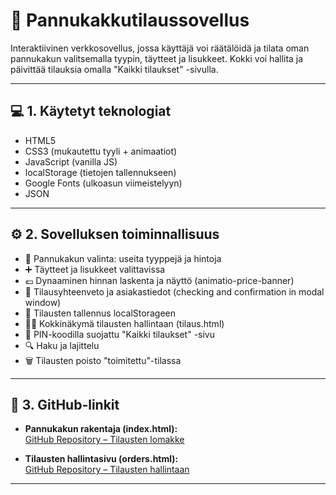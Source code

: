 # 🥞 Pannukakkutilaussovellus

Interaktiivinen verkkosovellus, jossa käyttäjä voi räätälöidä ja tilata oman pannukakun valitsemalla tyypin, täytteet ja lisukkeet. Kokki voi hallita ja päivittää tilauksia omalla "Kaikki tilaukset" -sivulla.

---

## 💻 1. Käytetyt teknologiat

- HTML5
- CSS3 (mukautettu tyyli + animaatiot)
- JavaScript (vanilla JS)
- localStorage (tietojen tallennukseen)
- Google Fonts (ulkoasun viimeistelyyn)
- JSON

---

## ⚙️ 2. Sovelluksen toiminnallisuus

- 🥞 Pannukakun valinta: useita tyyppejä ja hintoja
- ➕ Täytteet ja lisukkeet valittavissa
- 💶 Dynaaminen hinnan laskenta ja näyttö (animatio-price-banner)
- 📝 Tilausyhteenveto ja asiakastiedot (checking and confirmation in modal window)
- 💾 Tilausten tallennus localStorageen
- 👨‍🍳 Kokkinäkymä tilausten hallintaan (tilaus.html)
- 🔐 PIN-koodilla suojattu "Kaikki tilaukset" -sivu
- 🔍 Haku ja lajittelu
- 🗑️ Tilausten poisto "toimitettu"-tilassa

---

## 🔗 3. GitHub-linkit

- **Pannukakun rakentaja (index.html):**  
  [GitHub Repository – Tilausten lomakke](https://github.com/yourusername/pannukakkusovellus-vaihe1)

- **Tilausten hallintasivu (orders.html):**  
  [GitHub Repository – Tilausten hallintaan](https://github.com/yourusername/pannukakkusovellus-vaihe3)

---
